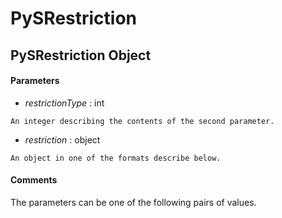 # PySRestriction

## PySRestriction Object



#### Parameters


  -  *restrictionType* : int

    An integer describing the contents of the second parameter.

  -  *restriction* : object

    An object in one of the formats describe below.

#### Comments
The parameters can be one of the following pairs of values.
